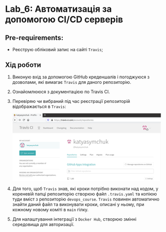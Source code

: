 # Lab_6: Автоматизація за допомогою CI/CD серверів

## Pre-requirements:
- Реєструю обліковий запис на сайті `Travis`;

## Хід роботи
1. Виконую вхід за допомогою GitHub креденшалів і погоджуюся з дозволами, які вимагає `Travis` для даного репозиторію.
2. Ознайомлююся з документацією по Travis CI.
3. Перевіряю чи вибраний під час реєстрації репозиторій відображається в `Travis`:

   ![image](img/1.png)

4. Для того, щоб `Travis` знав, які кроки потрібно виконати над кодом, у кореневій папці репозиторію створюю файл `.travis.yaml` та копіюю туди вміст з репозиторію `devops_course`. `Travis` повинен автоматично знайти даний файл та виконувати кроки, описані у ньому, при кожному новому коміті в `main` гілку.
5. Для налаштування інтеграції з `Docker Hub`, створюю змінні середовища для авторизації.

